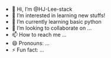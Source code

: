 - 👋 Hi, I’m @HJ-Lee-stack
- 👀 I’m interested in learning new stuffs!
- 🌱 I’m currently learning basic python 
- 💞️ I’m looking to collaborate on ...
- 📫 How to reach me ...
- 😄 Pronouns: ...
- ⚡ Fun fact: ...

<!---
HJ-Lee-stack/HJ-Lee-stack is a ✨ special ✨ repository because its `README.md` (this file) appears on your GitHub profile.
You can click the Preview link to take a look at your changes.
--->
